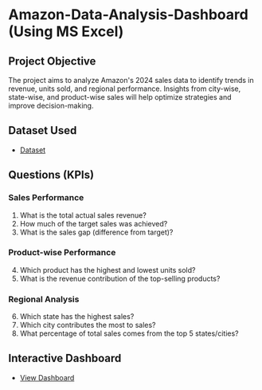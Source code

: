 # Amazon-Data-Analysis-Dashboard (Using MS Excel)
## Project Objective
The project aims to analyze Amazon's 2024 sales data to identify trends in revenue, units sold, and regional performance. Insights from city-wise, state-wise, and product-wise sales will help optimize strategies and improve decision-making.
## Dataset Used
- <a href=https://github.com/Ksjanardan/Amazon-Data-Analysis-Dashboard/blob/main/Sales%20Data.xlsx>Dataset</a>
## Questions (KPIs)
### **Sales Performance**  
1. What is the total actual sales revenue?  
2. How much of the target sales was achieved?  
3. What is the sales gap (difference from target)?  

### **Product-wise Performance**  
4. Which product has the highest and lowest units sold?  
5. What is the revenue contribution of the top-selling products?  

### **Regional Analysis**  
6. Which state has the highest sales?  
7. Which city contributes the most to sales?  
8. What percentage of total sales comes from the top 5 states/cities?  
##  Interactive Dashboard
- <a href=https://github.com/Ksjanardan/Amazon-Data-Analysis-Dashboard/blob/main/Amazon%20-%20sales%20-%20Data%20-%20Analysis%20Dashboard%20.png> View Dashboard</a>
